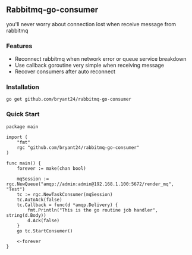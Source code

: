 ## Rabbitmq-go-consumer

you'll never worry about connection lost when receive message from rabbitmq

### Features

- Reconnect rabbitmq when network error or queue service breakdown
- Use callback goroutine very simple when receiving message
- Recover consumers after auto reconnect

### Installation

```
go get github.com/bryant24/rabbitmq-go-consumer
```




### Quick Start

```
package main

import (
	"fmt"
	rgc "github.com/bryant24/rabbitmq-go-consumer"
)

func main() {
	forever := make(chan bool)

	mqSession := rgc.NewQueue("amqp://admin:admin@192.168.1.100:5672/render_mq", "Test")
	tc := rgc.NewTaskConsumer(mqSession)
	tc.AutoAck(false)
	tc.Callback = func(d *amqp.Delivery) {
		fmt.Println("This is the go routine job handler", string(d.Body))
		d.Ack(false)
	}
	go tc.StartConsumer()

	<-forever
}



```
